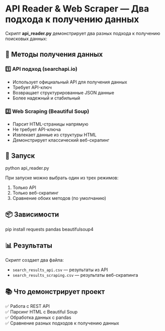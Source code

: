 # API Reader & Web Scraper — Два подхода к получению данных

Скрипт **api_reader.py** демонстрирует два разных подхода к получению поисковых данных:

## 🔧 Методы получения данных

### 1️⃣ API подход (searchapi.io)
- Использует официальный API для получения данных
- Требует API-ключ
- Возвращает структурированные JSON данные
- Более надежный и стабильный

### 2️⃣ Web Scraping (Beautiful Soup)
- Парсит HTML-страницы напрямую
- Не требует API-ключа
- Извлекает данные из структуры HTML
- Демонстрирует классический веб-скрапинг

## 🚀 Запуск
python api_reader.py

При запуске можно выбрать один из трех режимов:
1. Только API
2. Только веб-скрапинг
3. Сравнение обоих методов (по умолчанию)

## 📦 Зависимости
pip install requests pandas beautifulsoup4

## 📊 Результаты

Скрипт создает два файла:
- `search_results_api.csv` — результаты из API
- `search_results_scraping.csv` — результаты веб-скрапинга

## 📚 Что демонстрирует проект

✅ Работа с REST API  
✅ Парсинг HTML с Beautiful Soup  
✅ Обработка данных с pandas  
✅ Сравнение разных подходов к получению данных
